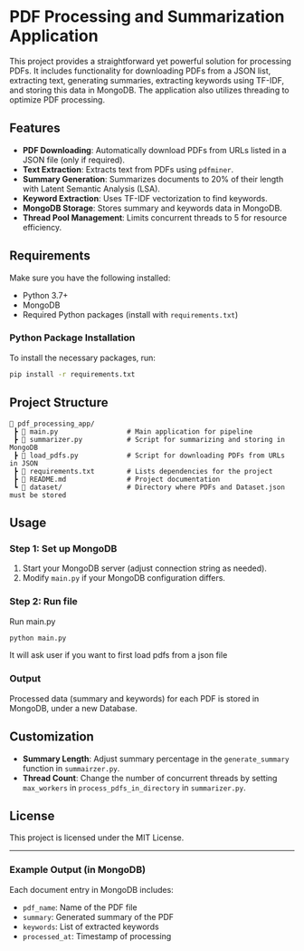 # PDF Processing and Summarization Application

This project provides a straightforward yet powerful solution for processing PDFs. It includes functionality for downloading PDFs from a JSON list, extracting text, generating summaries, extracting keywords using TF-IDF, and storing this data in MongoDB. The application also utilizes threading to optimize PDF processing.

## Features

- **PDF Downloading**: Automatically download PDFs from URLs listed in a JSON file (only if required).
- **Text Extraction**: Extracts text from PDFs using `pdfminer`.
- **Summary Generation**: Summarizes documents to 20% of their length with Latent Semantic Analysis (LSA).
- **Keyword Extraction**: Uses TF-IDF vectorization to find keywords.
- **MongoDB Storage**: Stores summary and keywords data in MongoDB.
- **Thread Pool Management**: Limits concurrent threads to 5 for resource efficiency.

## Requirements

Make sure you have the following installed:

- Python 3.7+
- MongoDB
- Required Python packages (install with `requirements.txt`)

### Python Package Installation
To install the necessary packages, run:

```bash
pip install -r requirements.txt
```

## Project Structure

```plaintext
📂 pdf_processing_app/
 ┣ 📜 main.py                 # Main application for pipeline
 ┣ 📜 summarizer.py           # Script for summarizing and storing in MongoDB
 ┣ 📜 load_pdfs.py            # Script for downloading PDFs from URLs in JSON
 ┣ 📜 requirements.txt        # Lists dependencies for the project
 ┣ 📜 README.md               # Project documentation
 ┗ 📂 dataset/                # Directory where PDFs and Dataset.json must be stored
```

## Usage

### Step 1: Set up MongoDB

1. Start your MongoDB server (adjust connection string as needed).
2. Modify `main.py` if your MongoDB configuration differs.

### Step 2: Run file

Run main.py

```bash
python main.py
```
It will ask user if you want to first load pdfs from a json file

### Output

Processed data (summary and keywords) for each PDF is stored in MongoDB, under a new Database.

## Customization

- **Summary Length**: Adjust summary percentage in the `generate_summary` function in `summairzer.py`.
- **Thread Count**: Change the number of concurrent threads by setting `max_workers` in `process_pdfs_in_directory` in `summarizer.py`.

## License

This project is licensed under the MIT License.

---

### Example Output (in MongoDB)

Each document entry in MongoDB includes:
- `pdf_name`: Name of the PDF file
- `summary`: Generated summary of the PDF
- `keywords`: List of extracted keywords
- `processed_at`: Timestamp of processing
